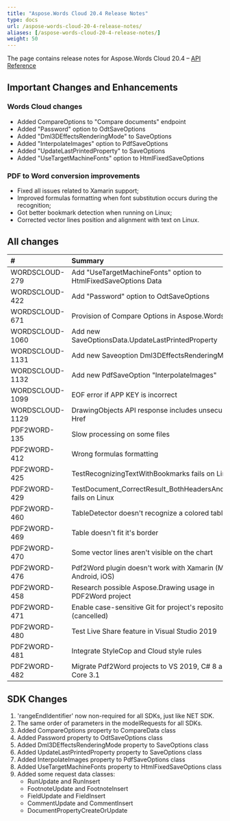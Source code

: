 ```yaml
---
title: "Aspose.Words Cloud 20.4 Release Notes"
type: docs
url: /aspose-words-cloud-20-4-release-notes/
aliases: [/aspose-words-cloud-20-4-release-notes/]
weight: 50
---
```


The page contains release notes for Aspose.Words Cloud 20.4 – [API Reference](https://apireference.aspose.cloud/words/)

## Important Changes and Enhancements

### Words Cloud changes

- Added CompareOptions to "Compare documents" endpoint
- Added "Password" option to OdtSaveOptions
- Added "Dml3DEffectsRenderingMode" to SaveOptions
- Added "InterpolateImages" option to PdfSaveOptions
- Added "UpdateLastPrintedProperty" to SaveOptions
- Added "UseTargetMachineFonts" option to HtmlFixedSaveOptions

### PDF to Word conversion improvements

- Fixed all issues related to Xamarin support;
- Improved formulas formatting when font substitution occurs during the recognition;
- Got better bookmark detection when running on Linux;
- Corrected vector lines position and alignment with text on Linux.

## All changes

|#|Summary|Category|
| :- | :- | :- |
|WORDSCLOUD-279|Add "UseTargetMachineFonts" option to HtmlFixedSaveOptions Data |Feature|
|WORDSCLOUD-422|Add "Password" option to OdtSaveOptions |Feature|
|WORDSCLOUD-671|Provision of Compare Options in Aspose.Words Cloud |Feature|
|WORDSCLOUD-1060|Add new SaveOptionsData.UpdateLastPrintedProperty |Feature|
|WORDSCLOUD-1131|Add new Saveoption Dml3DEffectsRenderingMode |Feature|
|WORDSCLOUD-1132|Add new PdfSaveOption "InterpolateImages" |Feature|
|WORDSCLOUD-1099|EOF error if APP KEY is incorrect |Bug|
|WORDSCLOUD-1129|DrawingObjects API response includes unsecured Href |Bug|
|PDF2WORD-135 |Slow processing on some files |Bug|
|PDF2WORD-412 |Wrong formulas formatting |Bug|
|PDF2WORD-425 |TestRecognizingTextWithBookmarks fails on Linux |Bug|
|PDF2WORD-429|TestDocument_CorrectResult_BothHeadersAndFooters fails on Linux|Bug|
|PDF2WORD-460|TableDetector doesn't recognize a colored table|Bug|
|PDF2WORD-469|Table doesn't fit it's border|Bug|
|PDF2WORD-470 |Some vector lines aren't visible on the chart|Bug|
|PDF2WORD-476 |Pdf2Word plugin doesn't work with Xamarin (Mac, Android, iOS) |Bug|
|PDF2WORD-458 |Research possible Aspose.Drawing usage in PDF2Word project |Task|
|PDF2WORD-471 |Enable case-sensitive Git for project's repository (cancelled) |Task|
|PDF2WORD-480 |Test Live Share feature in Visual Studio 2019 |Task|
|PDF2WORD-481|Integrate StyleCop and Cloud style rules|Task|
|PDF2WORD-482 |Migrate Pdf2Word projects to VS 2019, C# 8 and .NET Core 3.1 |Task|

## SDK Changes

1. 'rangeEndIdentifier' now non-required for all SDKs, just like NET SDK.
2. The same order of parameters in the modelRequests for all SDKs.
3. Added CompareOptions property to CompareData class
4. Added Password property to OdtSaveOptions class
5. Added Dml3DEffectsRenderingMode property to SaveOptions class
6. Added UpdateLastPrintedProperty property to SaveOptions class
7. Added InterpolateImages property to PdfSaveOptions class
8. Added UseTargetMachineFonts property to HtmlFixedSaveOptions class
9. Added some request data classes: 
   - RunUpdate and RunInsert
   - FootnoteUpdate and FootnoteInsert
   - FieldUpdate and FieldInsert
   - CommentUpdate and CommentInsert
   - DocumentPropertyCreateOrUpdate
